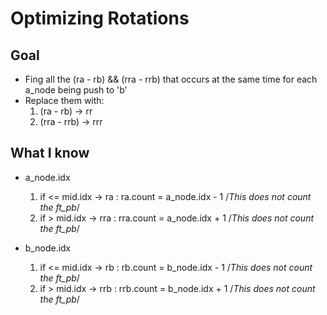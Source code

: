 # Optimizing Rotations

## Goal
+ Fing all the (ra - rb) && (rra - rrb) that occurs at the same time for each a_node being push to 'b'
+ Replace them with:
  1. (ra - rb) -> rr
  2. (rra - rrb) -> rrr

## What I know
+ a_node.idx
  1. if <= mid.idx -> ra : ra.count = a_node.idx - 1  /*This does not count the ft_pb*/
  2. if > mid.idx -> rra : rra.count = a_node.idx + 1 /*This does not count the ft_pb*/

+ b_node.idx
  1. if <= mid.idx -> rb : rb.count = b_node.idx - 1  /*This does not count the ft_pb*/
  2. if > mid.idx -> rrb : rrb.count = b_node.idx + 1 /*This does not count the ft_pb*/
